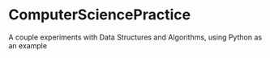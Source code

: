 # ComputerSciencePractice

A couple experiments with Data Structures and Algorithms, using Python as an example